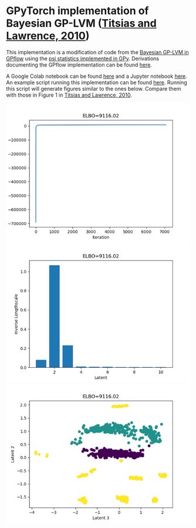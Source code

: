 # GPyTorch implementation of Bayesian GP-LVM ([Titsias and Lawrence, 2010](http://proceedings.mlr.press/v9/titsias10a/titsias10a.pdf))

This implementation is a modification of code from the [Bayesian GP-LVM in GPflow](https://gpflow.readthedocs.io/en/master/_modules/gpflow/models/gplvm.html#BayesianGPLVM) using the [psi statistics implemented in GPy](https://gpy.readthedocs.io/en/deploy/GPy.kern.src.psi_comp.html#module-GPy.kern.src.psi_comp.rbf_psi_comp). Derivations documenting the GPflow implementation can be found [here](http://www.gatsby.ucl.ac.uk/~rapela/gplvm/gplvm.pdf).

A Google Colab notebook can be found [here](https://colab.research.google.com/drive/1IReDOEWRjZ5OfRoy52jGwpu5c8nQtH6v) and a Jupyter notebook [here](example/bgplvm.ipynb). An example script running this implementation can be found [here](scripts/doOptimizeBGPLVM.py). Running this script will generate figures similar to the ones below. Compare them with those in Figure 1 in [Titsias and Lawrence, 2010](http://proceedings.mlr.press/v9/titsias10a/titsias10a.pdf).

<img src="figures/46303985_pytorchOptim_elbo.png" width="550"><img src="figures/46303985_pytorchOptim_lengthscales.png" width="550"><img src="figures/46303985_pytorchOptim_2latents.png" width="550">
